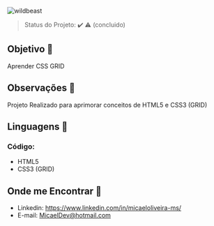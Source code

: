 ![wildbeast](https://user-images.githubusercontent.com/72334759/127564588-64233cd2-a569-49c8-9b6b-49ab6b408a27.jpg)

> Status do Projeto: :heavy_check_mark: :warning: (concluido)

## Objetivo :dart:

<p align="justify">
   Aprender CSS GRID  
</p>

## Observações 🔭
<p>Projeto Realizado para aprimorar conceitos de HTML5 e CSS3 (GRID)</p>
 
## Linguagens 🚀 
### Código:
- HTML5
- CSS3 (GRID)


## Onde me Encontrar 📌
- Linkedin: https://www.linkedin.com/in/micaeloliveira-ms/
- E-mail: MicaelDev@hotmail.com


